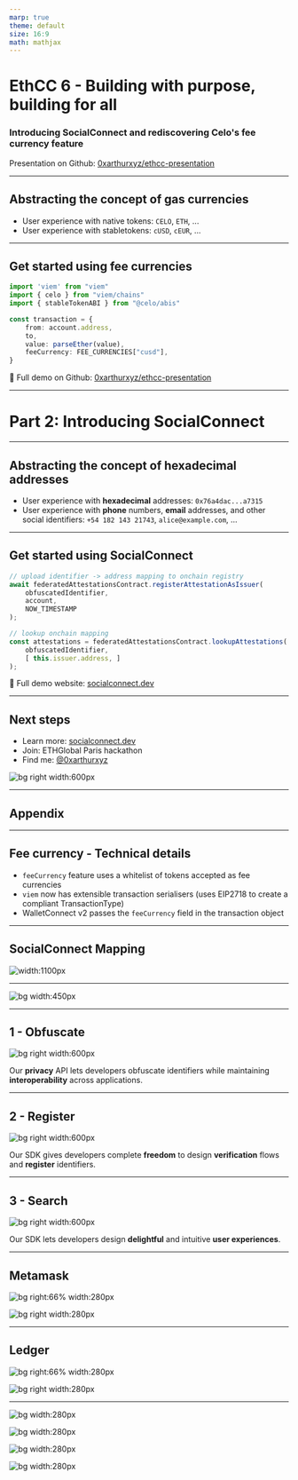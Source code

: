 ```yaml
---
marp: true
theme: default
size: 16:9
math: mathjax
---
```


# EthCC 6 - Building with purpose, building for all

### Introducing SocialConnect and rediscovering Celo's fee currency feature

Presentation on Github: [0xarthurxyz/ethcc-presentation](https://github.com/0xarthurxyz/ethcc-presentation)

<!-- ---

## Table of content

+	Part 1: Rediscovering Celo's **fee currency** feature
+	Part 2: Introducing **SocialConnect** 

I'm speaking on behalf of a lot of brilliant people who worked on Celo.
I appreciate your time and the priviledge to be here and share some of the work we have been doing.

A little bit about me, I work at cLabs, we are an infrastructure company building public goods
for the Celo ecosystem.
-->

---
## Abstracting the concept of gas currencies

+	User experience with native tokens: `CELO`, `ETH`, ...
+	User experience with stabletokens: `cUSD`, `cEUR`, ...

---
## Get started using fee currencies

```ts
import 'viem' from "viem"
import { celo } from "viem/chains"
import { stableTokenABI } from "@celo/abis"
```

```ts
const transaction = {
    from: account.address,
    to,
    value: parseEther(value),
    feeCurrency: FEE_CURRENCIES["cusd"],
}
```

🔗 Full demo on Github: [0xarthurxyz/ethcc-presentation](https://github.com/0xarthurxyz/ethcc-presentation)

---
# Part 2: Introducing SocialConnect

---
## Abstracting the concept of hexadecimal addresses

+	User experience with **hexadecimal** addresses: `0x76a4dac...a7315`
+	User experience with **phone** numbers, **email** addresses, and other social identifiers: `+54 182 143 21743`, `alice@example.com`, ...

---
## Get started using SocialConnect

```ts
// upload identifier -> address mapping to onchain registry
await federatedAttestationsContract.registerAttestationAsIssuer(
	obfuscatedIdentifier,
	account,
	NOW_TIMESTAMP
);
```

```ts
// lookup onchain mapping
const attestations = federatedAttestationsContract.lookupAttestations(
	obfuscatedIdentifier, 
	[ this.issuer.address, ]
);
```

🔗 Full demo website: [socialconnect.dev](https://www.socialconnect.dev/)

---
## Next steps

+	Learn more: [socialconnect.dev](https://www.socialconnect.dev/)
+	Join: ETHGlobal Paris hackathon
+	Find me: [@0xarthurxyz](https://twitter.com/0xarthurxyz)

![bg right width:600px](assets/images/ethparis-hackathon.png)

---
## Appendix

---
## Fee currency - Technical details

+	`feeCurrency` feature uses a whitelist of tokens accepted as fee currencies
+	`viem` now has extensible transaction serialisers (uses EIP2718 to create a compliant TransactionType)
+	WalletConnect v2 passes the `feeCurrency` field in the transaction object

---
## SocialConnect Mapping

![width:1100px](assets/images/mapping-example.png)

---

![bg width:450px](assets/images/feature-linkedwallets.png)

---
## 1 - Obfuscate

![bg right width:600px](assets/images/requestflow-obfuscation.png)

Our **privacy** API lets developers obfuscate identifiers while maintaining **interoperability** across applications.

---
## 2 - Register

![bg right width:600px](assets/images/requestflow-register.png)

Our SDK gives developers complete **freedom** to design **verification** flows and **register** identifiers.

---
## 3 - Search

![bg right width:600px](assets/images/requestflow-search.png)

Our SDK lets developers design **delightful** and intuitive **user experiences**.

---
## Metamask

![bg right:66% width:280px](assets/images/metamaskdemo-desktop.png)

![bg right width:280px](assets/images/metamaskdemo-recipient.png)

---
## Ledger

![bg right:66% width:280px](assets/images/ledgerdemo-desktop.png)

![bg right width:280px](assets/images/ledgerdemo-recipient.png)

---

![bg width:280px](assets/images/kaalademo-search.png)

![bg width:280px](assets/images/kaalademo-amount.png)

![bg width:280px](assets/images/kaalademo-recipient.png)

![bg width:280px](assets/images/kaalademo-confirmation.png)

<!-- 
---
# asd

+	plaintext: $\text{+54 182 143 21743} \longrightarrow \text{0x76a4dac...a7315}$
+	hash: $\text{ea2ea...a9d55c} \longrightarrow \text{0x76a4dac...a7315}$
	where $\text{hash(+54 182 143 21743)} = \text{ea2ea...a9d55c}$
+	salted hash: 

| Format | Phone number | Public address |
| -- | ------------ | ----------- |
| Plaintext | $\text{+54 182 143 21743}$ | $\text{0x76a4dac...a7315}$ |
| Hashed | $\text{hash(+54 182 143 21743)} = \text{ea2ea...a9d55c}$ | $\text{0x76a4dac...a7315}$ |

---

| Format | Input | Output |
| -- | ------------ | ----------- |
| Plaintext | $\text{+54 182 143 21743}$ | $\text{+54 182 143 21743}$ |
| Hashed | $hash\text{(+54 182 143 21743)}$ | $\text{ea2eaa...30a9d55c}$ |
| Salted hash | $saltedhash\text{(+54 182 143 21743 + abcdef)}$ | $\text{f85b07...b2954ad7}$ |

---

| Format | Obfuscation | Output |
| -- | ------------ | ----------- |
| Plaintext | none | $\text{+54 182 143 21743}$ |
| Hash | $\text{hash}(phoneNumber)$ | $\text{ea2eaa...30a9d55c}$ |
| Salted Hash | $\text{saltedHash}(phoneNumber + salt)$ | $\text{f85b07...b2954ad7}$ |
-->